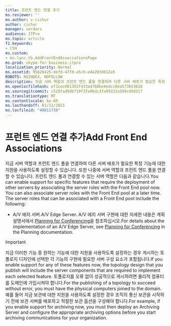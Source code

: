```yaml
---
title: 프런트 엔드 연결 추가
ms.reviewer: ''
ms.author: v-cichur
author: cichur
manager: serdars
audience: ITPro
ms.topic: article
f1.keywords:
- CSH
ms.custom:
- ms.lync.tb.AddFrontEndAssociationsPage
ms.prod: skype-for-business-itpro
localization_priority: Normal
ms.assetid: 95620425-defd-47fd-a5c0-e4a283d812a5
ROBOTS: NOINDEX, NOFOLLOW
description: 지금 서버 역할과 프런트 엔드 풀을 연결하여 다른 서버 배포가 필요한 특정 기능에 대한 지원을 사용하도록 설정할 수 있습니다. 또한 나중에 서버 역할과 프런트 엔드 풀을 연결할 수 있습니다. 프런트 엔드 풀과 연결할 수 있는 서버 역할은 다음과 같습니다.
ms.openlocfilehash: ef3cec601355f433ad760be4edcc0ea573b53010
ms.sourcegitcommit: c528fad9db719f3fa96dc3fa99332a349cd9d317
ms.translationtype: MT
ms.contentlocale: ko-KR
ms.lasthandoff: 01/12/2021
ms.locfileid: "49811738"
---
```

# <a name="add-front-end-associations"></a><span data-ttu-id="4f967-105">프런트 엔드 연결 추가</span><span class="sxs-lookup"><span data-stu-id="4f967-105">Add Front End Associations</span></span>

<span data-ttu-id="4f967-p102">지금 서버 역할과 프런트 엔드 풀을 연결하여 다른 서버 배포가 필요한 특정 기능에 대한 지원을 사용하도록 설정할 수 있습니다. 또한 나중에 서버 역할과 프런트 엔드 풀을 연결할 수 있습니다. 프런트 엔드 풀과 연결할 수 있는 서버 역할은 다음과 같습니다.</span><span class="sxs-lookup"><span data-stu-id="4f967-p102">You can enable support for specific features that require the deployment of other servers by associating the server roles with the Front End pool now. You can also associate server roles with the Front End pool at a later time. The server roles that can be associated with a Front End pool include the following:</span></span>

- <span data-ttu-id="4f967-109">A/V 에지 서버.</span><span class="sxs-lookup"><span data-stu-id="4f967-109">A/V Edge Server.</span></span> <span data-ttu-id="4f967-110">A/V 에지 서버 구현에 대한 자세한 내용은 계획 설명서에서 [Planning for Conferencing](https://technet.microsoft.com/library/983a272a-e1b3-4d70-8f84-836b092fe526.aspx)을 참조하십시오.</span><span class="sxs-lookup"><span data-stu-id="4f967-110">For details about the implementation of an A/V Edge Server, see [Planning for Conferencing](https://technet.microsoft.com/library/983a272a-e1b3-4d70-8f84-836b092fe526.aspx) in the Planning documentation.</span></span>

> [!IMPORTANT]
> <span data-ttu-id="4f967-111">지금 이러한 기능 중 원하는 기능에 대한 지원을 사용하도록 설정하는 경우 게시하는 토폴로지 디자인에 선택한 각 기능의 구현에 필요한 서버 구성 요소가 포함됩니다.</span><span class="sxs-lookup"><span data-stu-id="4f967-111">If you enable support for any of these features now, the topology design that you publish will include the server components that are required to implement each selected feature.</span></span> <span data-ttu-id="4f967-112">토폴로지를 오류 없이 성공적으로 게시하려면 물리적 컴퓨터를 도메인에 가입시켜야 합니다.</span><span class="sxs-lookup"><span data-stu-id="4f967-112">For the publishing of a topology to succeed without error, you must have the physical computers joined to the domain.</span></span> <span data-ttu-id="4f967-113">예를 들어 지금 보관에 대한 지원을 사용하도록 설정한 경우 조직의 통신 보관을 시작하기 전에 보관 서버를 배포하고 적절한 보관 옵션을 구성해야 합니다.</span><span class="sxs-lookup"><span data-stu-id="4f967-113">For example, if you enable support for archiving now, you must then deploy an Archiving Server and configure the appropriate archiving options before you start archiving communications for your organization.</span></span>


